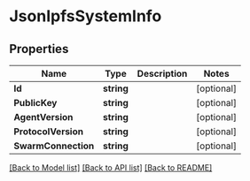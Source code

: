 # JsonIpfsSystemInfo

## Properties

Name | Type | Description | Notes
------------ | ------------- | ------------- | -------------
**Id** | **string** |  | [optional] 
**PublicKey** | **string** |  | [optional] 
**AgentVersion** | **string** |  | [optional] 
**ProtocolVersion** | **string** |  | [optional] 
**SwarmConnection** | **string** |  | [optional] 

[[Back to Model list]](../README.md#documentation-for-models) [[Back to API list]](../README.md#documentation-for-api-endpoints) [[Back to README]](../README.md)


